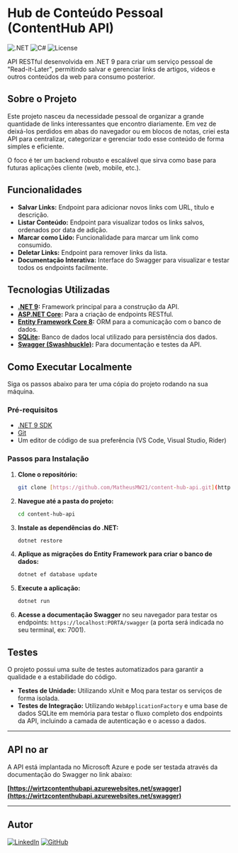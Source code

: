 # Hub de Conteúdo Pessoal (ContentHub API)

![.NET](https://img.shields.io/badge/.NET-9.0-blueviolet) ![C#](https://img.shields.io/badge/C%23-12-green) ![License](https://img.shields.io/badge/License-MIT-blue)

API RESTful desenvolvida em .NET 9 para criar um serviço pessoal de "Read-it-Later", permitindo salvar e gerenciar links de artigos, vídeos e outros conteúdos da web para consumo posterior.

## Sobre o Projeto

Este projeto nasceu da necessidade pessoal de organizar a grande quantidade de links interessantes que encontro diariamente. Em vez de deixá-los perdidos em abas do navegador ou em blocos de notas, criei esta API para centralizar, categorizar e gerenciar todo esse conteúdo de forma simples e eficiente.

O foco é ter um backend robusto e escalável que sirva como base para futuras aplicações cliente (web, mobile, etc.).

## Funcionalidades

- **Salvar Links:** Endpoint para adicionar novos links com URL, título e descrição.
- **Listar Conteúdo:** Endpoint para visualizar todos os links salvos, ordenados por data de adição.
- **Marcar como Lido:** Funcionalidade para marcar um link como consumido.
- **Deletar Links:** Endpoint para remover links da lista.
- **Documentação Interativa:** Interface do Swagger para visualizar e testar todos os endpoints facilmente.

## Tecnologias Utilizadas

- **[.NET 9](https://dotnet.microsoft.com/pt-br/download/dotnet/9.0):** Framework principal para a construção da API.
- **[ASP.NET Core](https://dotnet.microsoft.com/pt-br/apps/aspnet):** Para a criação de endpoints RESTful.
- **[Entity Framework Core 8](https://learn.microsoft.com/pt-br/ef/core/):** ORM para a comunicação com o banco de dados.
- **[SQLite](https://www.sqlite.org/index.html):** Banco de dados local utilizado para persistência dos dados.
- **[Swagger (Swashbuckle)](https://github.com/domaindrivendev/Swashbuckle.AspNetCore):** Para documentação e testes da API.

## Como Executar Localmente

Siga os passos abaixo para ter uma cópia do projeto rodando na sua máquina.

### Pré-requisitos

- [.NET 9 SDK](https://dotnet.microsoft.com/pt-br/download/dotnet/9.0)
- [Git](https://git-scm.com/downloads)
- Um editor de código de sua preferência (VS Code, Visual Studio, Rider)

### Passos para Instalação

1.  **Clone o repositório:**
    ```bash
    git clone [https://github.com/MatheusMW21/content-hub-api.git](https://github.com/MatheusMW21/content-hub-api.git)
    ```

2.  **Navegue até a pasta do projeto:**
    ```bash
    cd content-hub-api
    ```

3.  **Instale as dependências do .NET:**
    ```bash
    dotnet restore
    ```

4.  **Aplique as migrações do Entity Framework para criar o banco de dados:**
    ```bash
    dotnet ef database update
    ```

5.  **Execute a aplicação:**
    ```bash
    dotnet run
    ```

6.  **Acesse a documentação Swagger** no seu navegador para testar os endpoints:
    `https://localhost:PORTA/swagger` (a porta será indicada no seu terminal, ex: 7001).

## Testes

O projeto possui uma suíte de testes automatizados para garantir a qualidade e a estabilidade do código.

- **Testes de Unidade:** Utilizando xUnit e Moq para testar os serviços de forma isolada.
- **Testes de Integração:** Utilizando `WebApplicationFactory` e uma base de dados SQLite em memória para testar o fluxo completo dos endpoints da API, incluindo a camada de autenticação e o acesso a dados.

---

## API no ar

A API está implantada no Microsoft Azure e pode ser testada através da documentação do Swagger no link abaixo:

**[https://wirtzcontenthubapi.azurewebsites.net/swagger](https://wirtzcontenthubapi.azurewebsites.net/swagger)**

---


## Autor

[![LinkedIn](https://img.shields.io/badge/LinkedIn-Matheus-0A66C2?style=for-the-badge&logo=linkedin)](https://www.linkedin.com/in/matheuspinheiro08/)
[![GitHub](https://img.shields.io/badge/GitHub-MatheusMW21-181717?style=for-the-badge&logo=github)](https://github.com/MatheusMW21)
